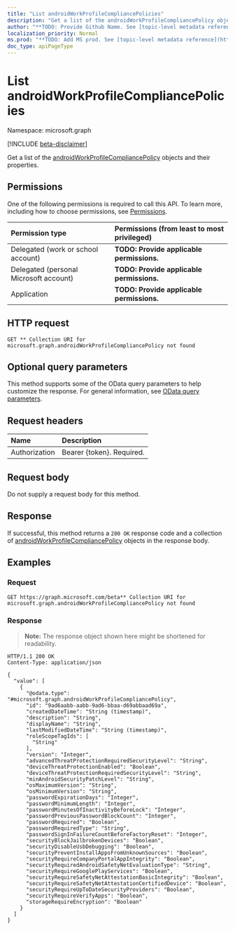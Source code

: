 ```yaml
---
title: "List androidWorkProfileCompliancePolicies"
description: "Get a list of the androidWorkProfileCompliancePolicy objects and their properties."
author: "**TODO: Provide Github Name. See [topic-level metadata reference](https://msgo.azurewebsites.net/add/document/guidelines/metadata.html#topic-level-metadata)**"
localization_priority: Normal
ms.prod: "**TODO: Add MS prod. See [topic-level metadata reference](https://msgo.azurewebsites.net/add/document/guidelines/metadata.html#topic-level-metadata)**"
doc_type: apiPageType
---
```


# List androidWorkProfileCompliancePolicies
Namespace: microsoft.graph

[!INCLUDE [beta-disclaimer](../../includes/beta-disclaimer.md)]

Get a list of the [androidWorkProfileCompliancePolicy](../resources/androidworkprofilecompliancepolicy.md) objects and their properties.

## Permissions
One of the following permissions is required to call this API. To learn more, including how to choose permissions, see [Permissions](/graph/permissions-reference).

|Permission type|Permissions (from least to most privileged)|
|:---|:---|
|Delegated (work or school account)|**TODO: Provide applicable permissions.**|
|Delegated (personal Microsoft account)|**TODO: Provide applicable permissions.**|
|Application|**TODO: Provide applicable permissions.**|

## HTTP request

<!-- {
  "blockType": "ignored"
}
-->
``` http
GET ** Collection URI for microsoft.graph.androidWorkProfileCompliancePolicy not found
```

## Optional query parameters
This method supports some of the OData query parameters to help customize the response. For general information, see [OData query parameters](/graph/query-parameters).

## Request headers
|Name|Description|
|:---|:---|
|Authorization|Bearer {token}. Required.|

## Request body
Do not supply a request body for this method.

## Response

If successful, this method returns a `200 OK` response code and a collection of [androidWorkProfileCompliancePolicy](../resources/androidworkprofilecompliancepolicy.md) objects in the response body.

## Examples

### Request
<!-- {
  "blockType": "request",
  "name": "list_androidworkprofilecompliancepolicy"
}
-->
``` http
GET https://graph.microsoft.com/beta** Collection URI for microsoft.graph.androidWorkProfileCompliancePolicy not found
```


### Response
>**Note:** The response object shown here might be shortened for readability.
<!-- {
  "blockType": "response",
  "truncated": true,
  "@odata.type": "Collection(microsoft.graph.androidWorkProfileCompliancePolicy)"
}
-->
``` http
HTTP/1.1 200 OK
Content-Type: application/json

{
  "value": [
    {
      "@odata.type": "#microsoft.graph.androidWorkProfileCompliancePolicy",
      "id": "9ad6aabb-aabb-9ad6-bbaa-d69abbaad69a",
      "createdDateTime": "String (timestamp)",
      "description": "String",
      "displayName": "String",
      "lastModifiedDateTime": "String (timestamp)",
      "roleScopeTagIds": [
        "String"
      ],
      "version": "Integer",
      "advancedThreatProtectionRequiredSecurityLevel": "String",
      "deviceThreatProtectionEnabled": "Boolean",
      "deviceThreatProtectionRequiredSecurityLevel": "String",
      "minAndroidSecurityPatchLevel": "String",
      "osMaximumVersion": "String",
      "osMinimumVersion": "String",
      "passwordExpirationDays": "Integer",
      "passwordMinimumLength": "Integer",
      "passwordMinutesOfInactivityBeforeLock": "Integer",
      "passwordPreviousPasswordBlockCount": "Integer",
      "passwordRequired": "Boolean",
      "passwordRequiredType": "String",
      "passwordSignInFailureCountBeforeFactoryReset": "Integer",
      "securityBlockJailbrokenDevices": "Boolean",
      "securityDisableUsbDebugging": "Boolean",
      "securityPreventInstallAppsFromUnknownSources": "Boolean",
      "securityRequireCompanyPortalAppIntegrity": "Boolean",
      "securityRequiredAndroidSafetyNetEvaluationType": "String",
      "securityRequireGooglePlayServices": "Boolean",
      "securityRequireSafetyNetAttestationBasicIntegrity": "Boolean",
      "securityRequireSafetyNetAttestationCertifiedDevice": "Boolean",
      "securityRequireUpToDateSecurityProviders": "Boolean",
      "securityRequireVerifyApps": "Boolean",
      "storageRequireEncryption": "Boolean"
    }
  ]
}
```

